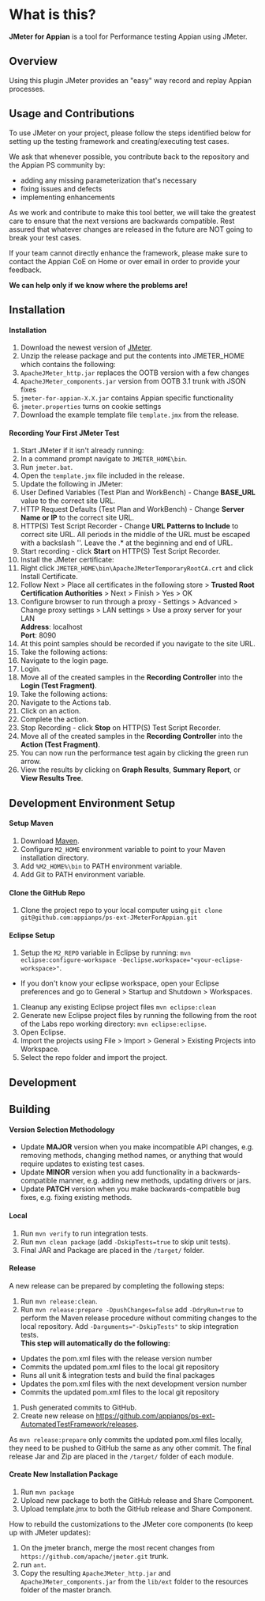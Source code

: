 # What is this? #

**JMeter for Appian** is a tool for Performance testing Appian using JMeter.

## Overview ##

Using this plugin JMeter provides an "easy" way record and replay Appian processes.

## Usage and Contributions ##

To use JMeter on your project, please follow the steps identified below for setting up the testing framework and creating/executing test cases.

We ask that whenever possible, you contribute back to the repository and the Appian PS community by:
* adding any missing parameterization that's necessary
* fixing issues and defects
* implementing enhancements

As we work and contribute to make this tool better, we will take the greatest care to ensure that the next versions are backwards compatible. Rest assured that whatever changes are released in the future are NOT going to break your test cases.

If your team cannot directly enhance the framework, please make sure to contact the Appian CoE on Home or over email in order to provide your feedback. 

**We can help only if we know where the problems are!**

## Installation ##
#### Installation ###

1. Download the newest version of [JMeter](http://apache.mirror.serversaustralia.com.au//jmeter/binaries/apache-jmeter-3.0.zip).
1. Unzip the release package and put the contents into JMETER_HOME which contains the following:
 1. `ApacheJMeter_http.jar` replaces the OOTB version with a few changes
 1. `ApacheJMeter_components.jar` version from OOTB 3.1 trunk with JSON fixes
 1. `jmeter-for-appian-X.X.jar` contains Appian specific functionality
 1. `jmeter.properties` turns on cookie settings
1. Download the example template file `template.jmx` from the release.

#### Recording Your First JMeter Test ####

1. Start JMeter if it isn't already running:
 1. In a command prompt navigate to `JMETER_HOME\bin`.
 1. Run `jmeter.bat`.
1. Open the `template.jmx` file included in the release.
1. Update the following in JMeter:
 1. User Defined Variables (Test Plan and WorkBench) - Change **BASE_URL** value to the correct site URL.
 1. HTTP Request Defaults (Test Plan and WorkBench) - Change **Server Name or IP** to the correct site URL.
 1. HTTP(S) Test Script Recorder - Change **URL Patterns to Include** to correct site URL.  All periods in the middle of the URL must be escaped with a backslash '\'. Leave the .* at the beginning and end of URL.
1. Start recording - click **Start** on HTTP(S) Test Script Recorder.
1. Install the JMeter certificate:
 1. Right click `JMETER_HOME\bin\ApacheJMeterTemporaryRootCA.crt` and click Install Certificate.
 1. Follow Next > Place all certificates in the following store > **Trusted Root Certification Authorities** > Next > Finish > Yes > OK  
 1. Configure browser to run through a proxy - Settings > Advanced > Change proxy settings >
 LAN settings > Use a proxy server for your LAN<br />
 **Address**: localhost<br />
 **Port**: 8090
 1. At this point samples should be recorded if you navigate to the site URL.
1. Take the following actions:
 1. Navigate to the login page.
 1. Login.
1. Move all of the created samples in the **Recording Controller** into the **Login (Test Fragment)**.
1. Take the following actions:
 1. Navigate to the Actions tab.
 1. Click on an action.
 1. Complete the action.
1. Stop Recording - click **Stop** on HTTP(S) Test Script Recorder.
1. Move all of the created samples in the **Recording Controller** into the **Action (Test Fragment)**.
1. You can now run the performance test again by clicking the green run arrow.
1. View the results by clicking on **Graph Results**, **Summary Report**, or **View Results Tree**.
 
## Development Environment Setup ##

#### Setup Maven ####
1. Download [Maven](http://maven.apache.org/).
1. Configure `M2_HOME` environment variable to point to your Maven installation directory.
1. Add `%M2_HOME%\bin` to PATH environment variable.
1. Add Git to PATH environment variable.

#### Clone the GitHub Repo ####
1. Clone the project repo to your local computer using `git clone git@github.com:appianps/ps-ext-JMeterForAppian.git`

#### Eclipse Setup ####
1. Setup the `M2_REPO` variable in Eclipse by running: `mvn eclipse:configure-workspace -Declipse.workspace="<your-eclipse-workspace>"`.
  * If you don't know your eclipse workspace, open your Eclipse preferences and go to General > Startup and Shutdown > Workspaces.
1. Cleanup any existing Eclipse project files `mvn eclipse:clean`
1. Generate new Eclipse project files by running the following from the root of the Labs repo working directory: `mvn eclipse:eclipse`.
1. Open Eclipse.
1. Import the projects using File > Import > General > Existing Projects into Workspace.
1. Select the repo folder and import the project.

## Development ##

## Building ##
#### Version Selection Methodology ####
* Update **MAJOR** version when you make incompatible API changes, e.g. removing methods, changing method names, or anything that would require updates to existing test cases.
* Update **MINOR** version when you add functionality in a backwards-compatible manner, e.g. adding new methods, updating drivers or jars.
* Update **PATCH** version when you make backwards-compatible bug fixes, e.g. fixing existing methods.

#### Local ####
1. Run `mvn verify` to run integration tests.
1. Run `mvn clean package` (add `-DskipTests=true` to skip unit tests).
1. Final JAR and Package are placed in the `/target/` folder.

#### Release ####
A new release can be prepared by completing the following steps:

1. Run `mvn release:clean`.
1. Run `mvn release:prepare -DpushChanges=false` add `-DdryRun=true` to perform the Maven release procedure without commiting changes to the local repository. Add `-Darguments="-DskipTests"` to skip integration tests. <br>**This step will automatically do the following:**
 * Updates the pom.xml files with the release version number
 * Commits the updated pom.xml files to the local git repository
 * Runs all unit & integration tests and build the final packages
 * Updates the pom.xml files with the next development version number
 * Commits the updated pom.xml files to the local git repository
1. Push generated commits to GitHub.
1. Create new release on https://github.com/appianps/ps-ext-AutomatedTestFramework/releases.

As `mvn release:prepare` only commits the updated pom.xml files locally, they need to be pushed to GitHub the same as any other commit.
The final release Jar and Zip are placed in the `/target/` folder of each module.

#### Create New Installation Package ####
1. Run `mvn package`
1. Upload new package to both the GitHub release and Share Component.
1. Upload template.jmx to both the GitHub release and Share Component.

How to rebuild the customizations to the JMeter core components (to keep up with JMeter updates):

1. On the jmeter branch, merge the most recent changes from `https://github.com/apache/jmeter.git` trunk.
1. run `ant`.
1. Copy the resulting `ApacheJMeter_http.jar` and `ApacheJMeter_components.jar` from the `lib/ext` folder to the resources folder of the master branch.
